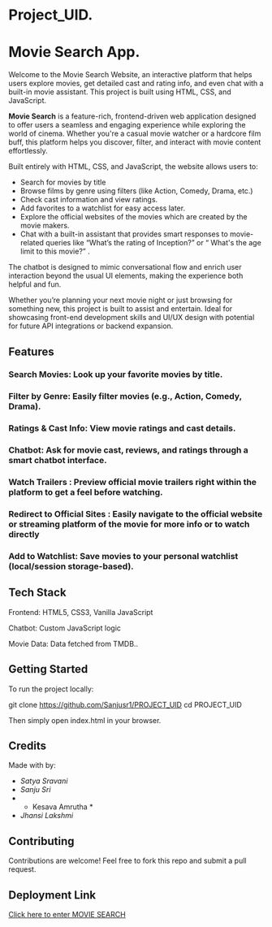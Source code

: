 # Project_UID.

#  Movie Search App.
Welcome to the Movie Search Website, an interactive platform that helps users explore movies, get detailed cast and rating info, and even chat with a built-in movie assistant. This project is built using HTML, CSS, and JavaScript.

**Movie Search** is a feature-rich, frontend-driven web application designed to offer users a seamless and engaging experience while exploring the world of cinema. Whether you're a casual movie watcher or a hardcore film buff, this platform helps you discover, filter, and interact with movie content effortlessly.

Built entirely with HTML, CSS, and JavaScript, the website allows users to:

- Search for movies by title
- Browse films by genre using filters (like Action, Comedy, Drama, etc.)
- Check cast information and view ratings.
- Add favorites to a watchlist for easy access later.
- Explore the official websites of the movies which are created by the movie makers.
- Chat with a built-in assistant that provides smart responses to movie-related queries like “What’s the rating of Inception?” or “ What's the age limit to this movie?” .

The chatbot is designed to mimic conversational flow and enrich user interaction beyond the usual UI elements, making the experience both helpful and fun.

Whether you’re planning your next movie night or just browsing for something new, this project is built to assist and entertain. Ideal for showcasing front-end development skills and UI/UX design with potential for future API integrations or backend expansion.

##  Features
###  Search Movies: Look up your favorite movies by title.

###  Filter by Genre: Easily filter movies (e.g., Action, Comedy, Drama).

###  Ratings & Cast Info: View movie ratings and cast details.

###  Chatbot: Ask for movie cast, reviews, and ratings through a smart chatbot interface.

###  Watch Trailers : Preview official movie trailers right within the platform to get a feel before watching.

###  Redirect to Official Sites : Easily navigate to the official website or streaming platform of the movie for more info or to watch directly

###  Add to Watchlist: Save movies to your personal watchlist (local/session storage-based).

##  Tech Stack
Frontend: HTML5, CSS3, Vanilla JavaScript

Chatbot: Custom JavaScript logic

Movie Data: Data fetched from TMDB..
##  Getting Started
To run the project locally:


git clone https://github.com/Sanjusr1/PROJECT_UID
cd PROJECT_UID

Then simply open index.html in your browser.

##  Credits

Made with  by:

- *Satya Sravani*
- *Sanju Sri*
- * Kesava Amrutha *
- *Jhansi Lakshmi*


##  Contributing
Contributions are welcome! Feel free to fork this repo and submit a pull request.

## Deployment Link

[Click here to enter MOVIE SEARCH](https://sanjusr1.github.io/PROJECT_UID/)
